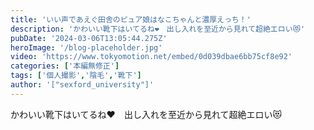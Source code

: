 ```yaml
---
title: 'いい声であえぐ田舎のピュア娘はなこちゃんと濃厚えっち！'
description: 'かわいい靴下はいてるね❤　出し入れを至近から見れて超絶エロい😻'
pubDate: '2024-03-06T13:05:44.275Z'
heroImage: '/blog-placeholder.jpg'
video: 'https://www.tokyomotion.net/embed/0d039dbae6bb75cf8e92'
categories: ['本編無修正']
tags: ['個人撮影','陰毛','靴下']
author: '["sexford_university"]'
---
```


かわいい靴下はいてるね❤　出し入れを至近から見れて超絶エロい😻




